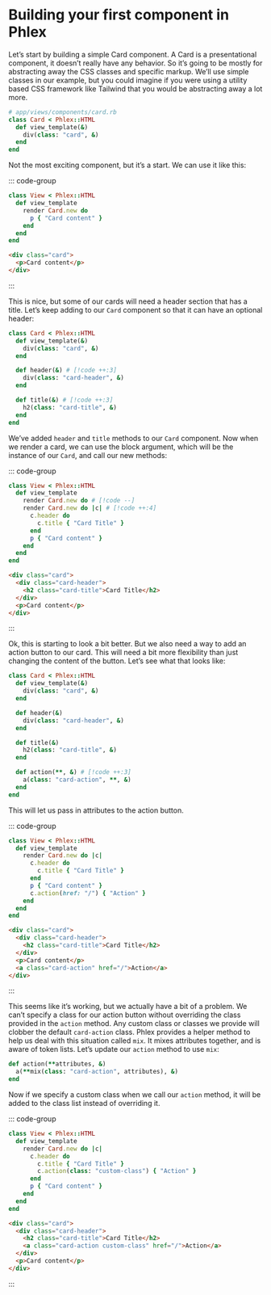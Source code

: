 # Building your first component in Phlex

Let’s start by building a simple Card component. A Card is a presentational component, it doesn’t
really have any behavior. So it’s going to be mostly for abstracting away the CSS classes and specific
markup. We’ll use simple classes in our example, but you could imagine if you were using a utility
based CSS framework like Tailwind that you would be abstracting away a lot more.

```ruby
# app/views/components/card.rb
class Card < Phlex::HTML
  def view_template(&)
    div(class: "card", &)
  end
end
```

Not the most exciting component, but it’s a start. We can use it like this:

::: code-group

```ruby [view.rb]
class View < Phlex::HTML
  def view_template
    render Card.new do
      p { "Card content" }
    end
  end
end
```

```html [output]
<div class="card">
  <p>Card content</p>
</div>
```

:::

This is nice, but some of our cards will need a header section that has a title. Let’s keep adding
to our `Card` component so that it can have an optional header:

```ruby
class Card < Phlex::HTML
  def view_template(&)
    div(class: "card", &)
  end

  def header(&) # [!code ++:3]
    div(class: "card-header", &)
  end

  def title(&) # [!code ++:3]
    h2(class: "card-title", &)
  end
end
```

We’ve added `header` and `title` methods to our `Card` component. Now when we render a card, we can
use the block argument, which will be the instance of our `Card`, and call our new methods:

::: code-group

```ruby [view.rb]
class View < Phlex::HTML
  def view_template
    render Card.new do # [!code --]
    render Card.new do |c| # [!code ++:4]
      c.header do
        c.title { "Card Title" }
      end
      p { "Card content" }
    end
  end
end
```

```html [output]
<div class="card">
  <div class="card-header">
    <h2 class="card-title">Card Title</h2>
  </div>
  <p>Card content</p>
</div>
```

:::

Ok, this is starting to look a bit better. But we also need a way to add an action button to our card.
This will need a bit more flexibility than just changing the content of the button. Let’s see what
that looks like:

```ruby
class Card < Phlex::HTML
  def view_template(&)
    div(class: "card", &)
  end

  def header(&)
    div(class: "card-header", &)
  end

  def title(&)
    h2(class: "card-title", &)
  end

  def action(**, &) # [!code ++:3]
    a(class: "card-action", **, &)
  end
end
```

This will let us pass in attributes to the action button.

::: code-group

```ruby [view.rb]
class View < Phlex::HTML
  def view_template
    render Card.new do |c|
      c.header do
        c.title { "Card Title" }
      end
      p { "Card content" }
      c.action(href: "/") { "Action" }
    end
  end
end
```

```html [output]
<div class="card">
  <div class="card-header">
    <h2 class="card-title">Card Title</h2>
  </div>
  <p>Card content</p>
  <a class="card-action" href="/">Action</a>
</div>
```

:::

This seems like it’s working, but we actually have a bit of a problem. We can’t specify a class for
our action button without overriding the class provided in the `action` method. Any custom class or
classes we provide will clobber the default `card-action` class. Phlex provides a helper method to help
us deal with this situation called `mix`. It mixes attributes together, and is aware of token lists.
Let’s update our `action` method to use `mix`:

```ruby
def action(**attributes, &)
  a(**mix(class: "card-action", attributes), &)
end
```

Now if we specify a custom class when we call our `action` method, it will be added to the class list
instead of overriding it.

::: code-group

```ruby [view.rb]
class View < Phlex::HTML
  def view_template
    render Card.new do |c|
      c.header do
        c.title { "Card Title" }
        c.action(class: "custom-class") { "Action" }
      end
      p { "Card content" }
    end
  end
end
```

```html [output]
<div class="card">
  <div class="card-header">
    <h2 class="card-title">Card Title</h2>
    <a class="card-action custom-class" href="/">Action</a>
  </div>
  <p>Card content</p>
</div>
```

:::
